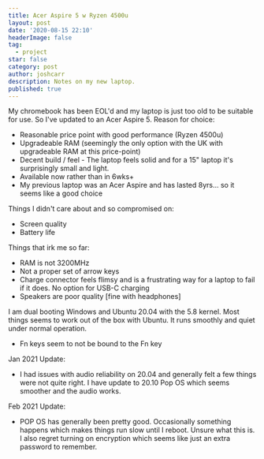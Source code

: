 ```yaml
---
title: Acer Aspire 5 w Ryzen 4500u
layout: post
date: '2020-08-15 22:10'
headerImage: false
tag:
  - project
star: false
category: post
author: joshcarr
description: Notes on my new laptop.
published: true
---
```


My chromebook has been EOL'd and my laptop is just too old to be suitable for use. So I've updated to an Acer Aspire 5. Reason for choice:
* Reasonable price point with good performance (Ryzen 4500u)
* Upgradeable RAM (seemingly the only option with the UK with upgradeable RAM at this price-point)
* Decent build / feel - The laptop feels solid and for a 15" laptop it's surprisingly small and light.
* Available now rather than in 6wks+
* My previous laptop was an Acer Aspire and has lasted 8yrs... so it seems like a good choice


Things I didn't care about and so compromised on:
* Screen quality 
* Battery life

Things that irk me so far:
* RAM is not 3200MHz
* Not a proper set of arrow keys
* Charge connector feels flimsy and is a frustrating way for a laptop to fail if it does. No option for USB-C charging
* Speakers are poor quality [fine with headphones]

I am dual booting Windows and Ubuntu 20.04 with the 5.8 kernel. Most things seems to work out of the box with Ubuntu. It runs smoothly and quiet under normal operation.
* Fn keys seem to not be bound to the Fn key

Jan 2021 Update:
* I had issues with audio reliability on 20.04 and generally felt a few things were not quite right. I have update to 20.10 Pop OS which seems smoother and the audio works. 

Feb 2021 Update:
* POP OS has generally been pretty good. Occasionally something happens which makes things run slow until I reboot. Unsure what this is. I also regret turning on encryption which seems like just an extra password to remember.


